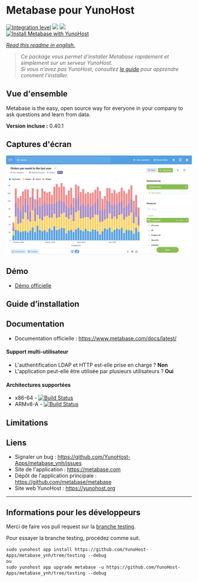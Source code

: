 # Metabase pour YunoHost

[![Integration level](https://dash.yunohost.org/integration/metabase.svg)](https://dash.yunohost.org/appci/app/metabase) ![](https://ci-apps.yunohost.org/ci/badges/metabase.status.svg) ![](https://ci-apps.yunohost.org/ci/badges/metabase.maintain.svg)  
[![Install Metabase with YunoHost](https://install-app.yunohost.org/install-with-yunohost.svg)](https://install-app.yunohost.org/?app=metabase)

*[Read this readme in english.](./README.md)* 

> *Ce package vous permet d'installer Metabase rapidement et simplement sur un serveur YunoHost.  
Si vous n'avez pas YunoHost, consultez [le guide](https://yunohost.org/#/install) pour apprendre comment l'installer.*

## Vue d'ensemble
Metabase is the easy, open source way for everyone in your company to ask questions and learn from data.

**Version incluse :** 0.40.1

## Captures d'écran

![](https://raw.githubusercontent.com/metabase/metabase/master/docs/metabase-product-screenshot.png)

## Démo

* [Démo officielle]()

## Guide d’installation

## Documentation

 * Documentation officielle : https://www.metabase.com/docs/latest/

#### Support multi-utilisateur

* L'authentification LDAP et HTTP est-elle prise en charge ? **Non**
* L'application peut-elle être utilisée par plusieurs utilisateurs ? **Oui**

#### Architectures supportées

* x86-64 - [![Build Status](https://ci-apps.yunohost.org/ci/logs/metabase%20%28Apps%29.svg)](https://ci-apps.yunohost.org/ci/apps/metabase/)
* ARMv8-A - [![Build Status](https://ci-apps-arm.yunohost.org/ci/logs/metabase%20%28Apps%29.svg)](https://ci-apps-arm.yunohost.org/ci/apps/metabase/)

## Limitations

## Liens

 * Signaler un bug : https://github.com/YunoHost-Apps/metabase_ynh/issues
 * Site de l'application : https://metabase.com
 * Dépôt de l'application principale : https://github.com/metabase/metabase
 * Site web YunoHost : https://yunohost.org

---

## Informations pour les développeurs

Merci de faire vos pull request sur la [branche testing](https://github.com/YunoHost-Apps/metabase_ynh/tree/testing).

Pour essayer la branche testing, procédez comme suit.
```
sudo yunohost app install https://github.com/YunoHost-Apps/metabase_ynh/tree/testing --debug
ou
sudo yunohost app upgrade metabase -u https://github.com/YunoHost-Apps/metabase_ynh/tree/testing --debug
```
